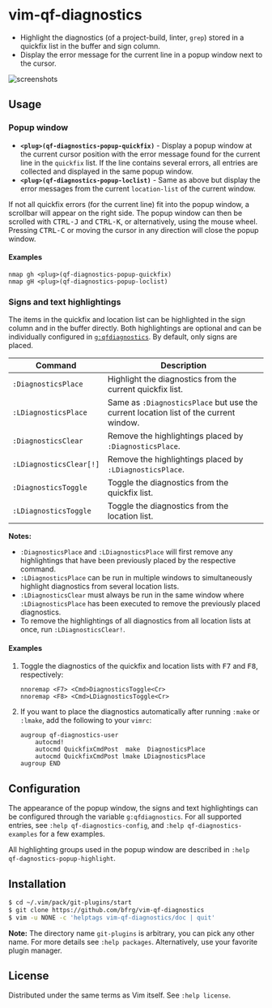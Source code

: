 # vim-qf-diagnostics

- Highlight the diagnostics (of a project-build, linter, `grep`) stored in a
  quickfix list in the buffer and sign column.
- Display the error message for the current line in a popup window next to the
  cursor.

![screenshots](https://user-images.githubusercontent.com/6266600/86536450-01328680-bee8-11ea-849f-4e24809515b9.png)

## Usage

### Popup window

* **`<plug>(qf-diagnostics-popup-quickfix)`** - Display a popup window at the
  current cursor position with the error message found for the current line in
  the `quickfix` list. If the line contains several errors, all entries are
  collected and displayed in the same popup window.
* **`<plug>(qf-diagnostics-popup-loclist)`** - Same as above but display the
  error messages from the current `location-list` of the current window.

If not all quickfix errors (for the current line) fit into the popup window, a
scrollbar will appear on the right side. The popup window can then be scrolled
with <kbd>CTRL-J</kbd> and <kbd>CTRL-K</kbd>, or alternatively, using the mouse
wheel. Pressing <kbd>CTRL-C</kbd> or moving the cursor in any direction will
close the popup window.

#### Examples

```vim
nmap gh <plug>(qf-diagnostics-popup-quickfix)
nmap gH <plug>(qf-diagnostics-popup-loclist)
```

### Signs and text highlightings

The items in the quickfix and location list can be highlighted in the sign
column and in the buffer directly. Both highlightings are optional and can be
individually configured in [`g:qfdiagnostics`](#configuration). By default, only
signs are placed.

| Command                 | Description                                                                          |
| ----------------------- | ------------------------------------------------------------------------------------ |
| `:DiagnosticsPlace`     | Highlight the diagnostics from the current quickfix list.                            |
| `:LDiagnosticsPlace`    | Same as `:DiagnosticsPlace` but use the current location list of the current window. |
| `:DiagnosticsClear`     | Remove the highlightings placed by `:DiagnosticsPlace`.                              |
| `:LDiagnosticsClear[!]` | Remove the highlightings placed by `:LDiagnosticsPlace`.                             |
| `:DiagnosticsToggle`    | Toggle the diagnostics from the quickfix list.                                       |
| `:LDiagnosticsToggle`   | Toggle the diagnostics from the location list.                                       |

**Notes:**
* `:DiagnosticsPlace` and `:LDiagnosticsPlace` will first remove any
  highlightings that have been previously placed by the respective command.
* `:LDiagnosticsPlace` can be run in multiple windows to simultaneously
  highlight diagnostics from several location lists.
* `:LDiagnosticsClear` must always be run in the same window where
  `:LDiagnosticsPlace` has been executed to remove the previously placed
  diagnostics.
* To remove the highlightings of all diagnostics from all location lists at
  once, run `:LDiagnosticsClear!`.

#### Examples

1. Toggle the diagnostics of the quickfix and location lists with <kbd>F7</kbd>
   and <kbd>F8</kbd>, respectively:
   ```vim
   nnoremap <F7> <Cmd>DiagnosticsToggle<Cr>
   nnoremap <F8> <Cmd>LDiagnosticsToggle<Cr>
   ```
2. If you want to place the diagnostics automatically after running `:make` or
   `:lmake`, add the following to your `vimrc`:
   ```vim
   augroup qf-diagnostics-user
       autocmd!
       autocmd QuickfixCmdPost  make  DiagnosticsPlace
       autocmd QuickfixCmdPost lmake LDiagnosticsPlace
   augroup END
   ```


## Configuration

The appearance of the popup window, the signs and text highlightings can be
configured through the variable `g:qfdiagnostics`. For all supported entries,
see `:help qf-diagnostics-config`, and `:help qf-diagnostics-examples` for a few
examples.

All highlighting groups used in the popup window are described in `:help
qf-dagnostics-popup-highlight`.


## Installation

```bash
$ cd ~/.vim/pack/git-plugins/start
$ git clone https://github.com/bfrg/vim-qf-diagnostics
$ vim -u NONE -c 'helptags vim-qf-diagnostics/doc | quit'
```
**Note:** The directory name `git-plugins` is arbitrary, you can pick any other
name. For more details see `:help packages`. Alternatively, use your favorite
plugin manager.


## License

Distributed under the same terms as Vim itself. See `:help license`.
